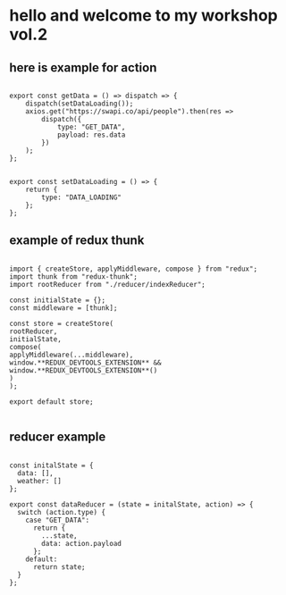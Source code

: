 # hello and welcome to my workshop vol.2

## here is example for action

<pre><code>
export const getData = () => dispatch => {
    dispatch(setDataLoading());
    axios.get("https://swapi.co/api/people").then(res =>
        dispatch({
            type: "GET_DATA",
            payload: res.data
        })
    );
};
</code></pre>

<pre><code>
export const setDataLoading = () => {
    return {
        type: "DATA_LOADING"
    };
};
</code></pre>

## example of redux thunk

<pre><code>
import { createStore, applyMiddleware, compose } from "redux";
import thunk from "redux-thunk";
import rootReducer from "./reducer/indexReducer";

const initialState = {};
const middleware = [thunk];

const store = createStore(
rootReducer,
initialState,
compose(
applyMiddleware(...middleware),
window.**REDUX_DEVTOOLS_EXTENSION** && window.**REDUX_DEVTOOLS_EXTENSION**()
)
);

export default store;

</code></pre>

## reducer example

<pre><code>
const initalState = {
  data: [],
  weather: []
};

export const dataReducer = (state = initalState, action) => {
  switch (action.type) {
    case "GET_DATA":
      return {
        ...state,
        data: action.payload
      };
    default:
      return state;
  }
};
</code></pre>
